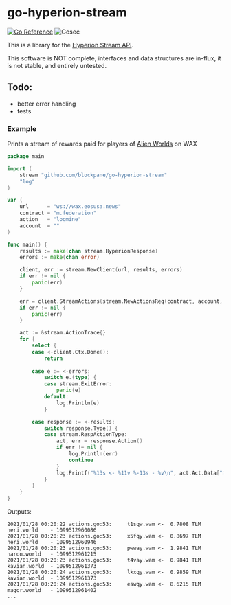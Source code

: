 # go-hyperion-stream

[![Go Reference](https://pkg.go.dev/badge/github.com/blockpane/go-hyperion-stream.svg)](https://pkg.go.dev/github.com/blockpane/go-hyperion-stream)
![Gosec](https://github.com/blockpane/go-hyperion-stream/workflows/Gosec/badge.svg)

This is a library for the [Hyperion Stream API](https://hyperion.docs.eosrio.io/stream_client/).

This software is NOT complete, interfaces and data structures are in-flux, it is not stable, and entirely untested.

## Todo:

- better error handling
- tests

### Example

Prints a stream of rewards paid for players of [Alien Worlds](https://alienworlds.io) on WAX

```go
package main

import (
	stream "github.com/blockpane/go-hyperion-stream"
	"log"
)

var (
	url      = "ws://wax.eosusa.news"
	contract = "m.federation"
	action   = "logmine"
	account  = ""
)

func main() {
	results := make(chan stream.HyperionResponse)
	errors := make(chan error)

	client, err := stream.NewClient(url, results, errors)
	if err != nil {
		panic(err)
	}

	err = client.StreamActions(stream.NewActionsReq(contract, account, action))
	if err != nil {
		panic(err)
	}

	act := &stream.ActionTrace{}
	for {
		select {
		case <-client.Ctx.Done():
			return
			
		case e := <-errors:
			switch e.(type) {
			case stream.ExitError:
				panic(e)
			default:
				log.Println(e)
			}

		case response := <-results:
			switch response.Type() {
			case stream.RespActionType:
				act, err = response.Action()
				if err != nil {
					log.Println(err)
					continue
				}
				log.Printf("%13s <- %11v %-13s - %v\n", act.Act.Data["miner"], act.Act.Data["bounty"], act.Act.Data["planet_name"], act.Act.Data["land_id"])
			}
		}
	}
}
```

Outputs:

```text
2021/01/28 00:20:22 actions.go:53:     t1sqw.wam <-  0.7808 TLM neri.world    - 1099512960086
2021/01/28 00:20:23 actions.go:53:     x5fqy.wam <-  0.8697 TLM neri.world    - 1099512960946
2021/01/28 00:20:23 actions.go:53:     pwway.wam <-  1.9841 TLM naron.world   - 1099512961215
2021/01/28 00:20:23 actions.go:53:     t4vay.wam <-  0.9841 TLM kavian.world  - 1099512961373
2021/01/28 00:20:24 actions.go:53:     lkxqy.wam <-  0.9859 TLM kavian.world  - 1099512961373
2021/01/28 00:20:24 actions.go:53:     eswqy.wam <-  8.6215 TLM magor.world   - 1099512961402
...
```